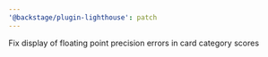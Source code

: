 ```yaml
---
'@backstage/plugin-lighthouse': patch
---
```


Fix display of floating point precision errors in card category scores
